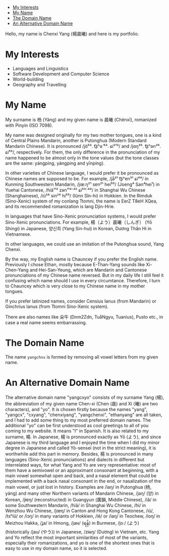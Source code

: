 - [My Interests](#my-interests)
- [My Name](#my-name)
- [The Domain Name](#the-domain-name)
- [An Alternative Domain Name](#an-alternative-domain-name)


Hello, my name is Chenxi Yang (楊晨曦) and here is my portfolio.

# My Interests

- Languages and Linguistics
- Software Development and Computer Science
- World-building
- Geography and Travelling

# My Name

My surname is 杨 (Yáng) and my given name is 晨曦 (Chénxī), romanized with Pinyin (ISO 7098).

My name was designed originally for my two mother tongues, one is a kind of Central Plains Mandarin, another is 
Putonghua (Modern Standard Mandarin Chinese). It is pronounced /jɑ̃⁵³. t͡ʂʰә̃ ⁵³. ɕi²¹³/ and /jɑŋ³⁵. t͡ʂʰən³⁵. ɕi⁵⁵/, respectively. For them, the only difference in the pronunciation of my name happened to
be almost only in the tone values (but the tone classes are the same: yángpíng, yángpíng and yīnpíng).

In other varieties of Chinese language, I would prefer it be pronounced as Chinese names are supposed to be. For example, /jä̃³¹ t͡ʂʰɐn³¹ ɕi⁴⁴/ in Kunming Southwestern Mandarin, /jœ:ŋ²¹ sɐn²¹ hei⁵⁵/ (Joeng⁴ San⁴hei¹) in Yuehai Cantonese, /ɦiã¹¹³ zən¹¹³⁻²² ɕi⁵³⁻⁴⁴/ in Shanghai Wu Chinese (Shanghainese), /iũ²⁴ sin²⁴ hi⁵⁵/ (Iûnn Sîn-hi) in Hokkien. In the Rimduk (Sino-Xenic) system of my conlang Ttomni, the name is EerZ T8eH XQea, and its recommended romanization is Iang Djin-Hrie.

In languages that have Sino-Xenic pronunciation systems, I would prefer Sino-Xenic pronunciations. For example, 楊（よう）晨曦（しんぎ） (Yō Shingi) in Japanese, 양신희 (Yang Sin-hui) in Korean, Dương Thần Hi in Vietnamese.

In other languages, we could use an imitation of the Putonghua sound, Yang Chenxi.

By the way, my English name is Chauncey if you prefer the English name. 
Previously I chose Ethan, mostly because E-Than-Yang sounds like Xi-Chen-Yang and Hei-San-Yeung,
which are Mandarin and Cantonese pronunciations of my Chinese name reversed.
But in my daily life I still feel it confusing which name should I use in every circumtance.
Therefore, I turn to Chauncey which is very close to my Chinese name in my mother tongues.

If you prefer latinized names, consider Censius Ianus (from Mandarin) or Ginchrius Ianus (from Ttomni Sino-Xenic system).

There are also names like 朵牛 (Dnm2Zdn, TuåNgyu, Tuanius), Pusto etc., in case a real name seems embarrassing.

# The Domain Name

The name `yangchnx` is formed by removing all vowel letters from my given name.

# An Alternative Domain Name

The alternative domain name "yangcxyo" consists of my surname Yang (楊), the abbreviation of my given name Chen-xi 
(Chen (晨) and Xi (曦) are two characters), and "yo".
It is chosen firstly because the names "yang", "yangcx", "cxyang", 
"chenxiyang", "yangchenxi", "ethanyang" are all taken, and I had to add some thing to my most preferred 
domain names.
The additional "yo" can be first understood as cool greetings to all of you coming to my website.
It means "I" in Spanish.
It is also related to my surname, 楊. In Japanese, 楊 is pronounced exactly as Yō (よう), and since Japanese 
is my third language and I enjoyed the time when I did my minor degree in Japanese and called Yō-sensei 
(not in the strict meaning), it is worthwhile add this part in memory. Besides, 楊 is pronounced in many 
languages (Sino-Xenic pronunciations) and dialects in different but interrelated ways, for what Yang and Yo are very representative:
most of them have a semivowel or an approximant consonant at beginning, with a main vowel somewhat open and back, 
and a nasal element that could be implemented with a back nasal consonant in the end, or nasalization
of the main vowel, or just lost in history. Examples are /iaŋ/ in Putonghua (杨, yáng) and many other Northern variants of 
Mandarin Chinese, /jaŋ/ (양) in Korean,
/jɨɐŋ/ (reconstructed) in Guangyun (廣韻, Middle Chinese), /iã/ in some Southwestern Mandarin, /ɦiã/ in Shanghai Wu Chinese,
/ɦi/ in Wenzhou Wu Chinese, /jœŋ/ in Canton and Hong Kong Cantonese, /iũ/, /tsʰiũ/ or /iɔŋ/ in many variants of Hokkien,
/iẽ/ or /iaŋ/ in Teochew, /ioŋ/ in Meizhou Hakka, /ʝa/ in Hmong, /jaɴ/ (ရန်) in Burmese,
/joː/ (よう) (historically /jau/ (やう)) in Japanese, /zɨəŋ/ (Dương) in Vietnam, etc. Yang and Yo reflect 
the most important similarities of most of the variants, especially their romanizations, and yo is one of the 
shortest ones that is easy to use in my domain name, so it is selected. 
